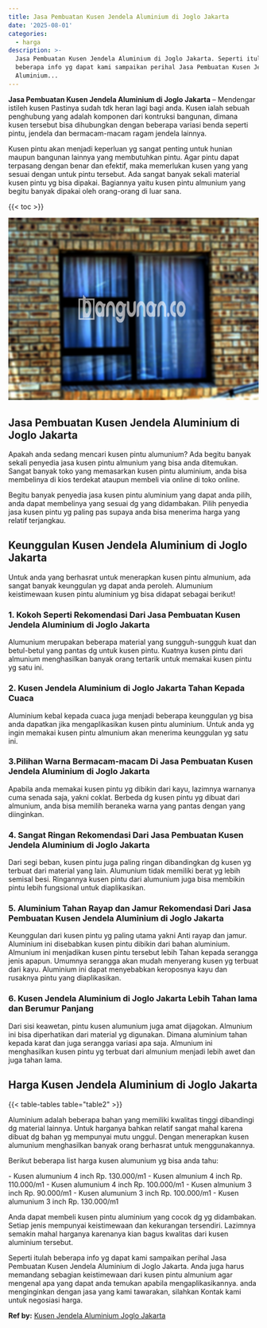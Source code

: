```yaml
---
title: Jasa Pembuatan Kusen Jendela Aluminium di Joglo Jakarta
date: '2025-08-01'
categories:
  - harga
description: >-
  Jasa Pembuatan Kusen Jendela Aluminium di Joglo Jakarta. Seperti itulah
  beberapa info yg dapat kami sampaikan perihal Jasa Pembuatan Kusen Jendela
  Aluminium...
---
```


**Jasa Pembuatan Kusen Jendela Aluminium di Joglo Jakarta** – Mendengar istileh kusen Pastinya sudah tdk heran lagi bagi anda. Kusen ialah sebuah penghubung yang adalah komponen dari kontruksi bangunan, dimana kusen tersebut bisa dihubungkan dengan beberapa variasi benda seperti pintu, jendela dan bermacam-macam ragam jendela lainnya.

Kusen pintu akan menjadi keperluan yg sangat penting untuk hunian maupun bangunan lainnya yang membutuhkan pintu. Agar pintu dapat terpasang dengan benar dan efektif, maka memerlukan kusen yang yang sesuai dengan untuk pintu tersebut. Ada sangat banyak sekali material kusen pintu yg bisa dipakai. Bagiannya yaitu kusen pintu almunium yang begitu banyak dipakai oleh orang-orang di luar sana.

{{< toc >}}

![Jasa Pembuatan Kusen Jendela Aluminium di Joglo Jakarta](/images/harga-kusen-jendela-alumunium-10.png)

## Jasa Pembuatan Kusen Jendela Aluminium di Joglo Jakarta

Apakah anda sedang mencari kusen pintu alumunium? Ada begitu banyak sekali penyedia jasa kusen pintu almunium yang bisa anda ditemukan. Sangat banyak toko yang memasarkan kusen pintu aluminium, anda bisa membelinya di kios terdekat ataupun membeli via online di toko online.

Begitu banyak penyedia jasa kusen pintu aluminium yang dapat anda pilih, anda dapat membelinya yang sesuai dg yang didambakan. Pilih penyedia jasa kusen pintu yg paling pas supaya anda bisa menerima harga yang relatif terjangkau.

## Keunggulan Kusen Jendela Aluminium di Joglo Jakarta

Untuk anda yang berhasrat untuk menerapkan kusen pintu almunium, ada sangat banyak keunggulan yg dapat anda peroleh. Alumunium keistimewaan kusen pintu aluminium yg bisa didapat sebagai berikut!

### 1\. Kokoh Seperti Rekomendasi Dari Jasa Pembuatan Kusen Jendela Aluminium di Joglo Jakarta

Alumunium merupakan beberapa material yang sungguh-sungguh kuat dan betul-betul yang pantas dg untuk kusen pintu. Kuatnya kusen pintu dari almunium menghasilkan banyak orang tertarik untuk memakai kusen pintu yg satu ini.

### 2\. Kusen Jendela Aluminium di Joglo Jakarta Tahan Kepada Cuaca

Aluminium kebal kepada cuaca juga menjadi beberapa keunggulan yg bisa anda dapatkan jika mengaplikasikan kusen pintu aluminium. Untuk anda yg ingin memakai kusen pintu almunium akan menerima keunggulan yg satu ini.

### 3.Pilihan Warna Bermacam-macam Di Jasa Pembuatan Kusen Jendela Aluminium di Joglo Jakarta

Apabila anda memakai kusen pintu yg dibikin dari kayu, lazimnya warnanya cuma senada saja, yakni coklat. Berbeda dg kusen pintu yg dibuat dari almunium, anda bisa memilih beraneka warna yang pantas dengan yang diinginkan.

### 4\. Sangat Ringan Rekomendasi Dari Jasa Pembuatan Kusen Jendela Aluminium di Joglo Jakarta

Dari segi beban, kusen pintu juga paling ringan dibandingkan dg kusen yg terbuat dari material yang lain. Alumunium tidak memiliki berat yg lebih semisal besi. Ringannya kusen pintu dari alumunium juga bisa membikin pintu lebih fungsional untuk diaplikasikan.

### 5\. Aluminium Tahan Rayap dan Jamur Rekomendasi Dari Jasa Pembuatan Kusen Jendela Aluminium di Joglo Jakarta

Keunggulan dari kusen pintu yg paling utama yakni Anti rayap dan jamur. Aluminium ini disebabkan kusen pintu dibikin dari bahan aluminium. Almunium ini menjadikan kusen pintu tersebut lebih Tahan kepada serangga jenis apapun. Umumnya serangga akan mudah menyerang kusen yg terbuat dari kayu. Aluminium ini dapat menyebabkan keroposnya kayu dan rusaknya pintu yang diaplikasikan.

### 6\. Kusen Jendela Aluminium di Joglo Jakarta Lebih Tahan lama dan Berumur Panjang

Dari sisi keawetan, pintu kusen alumunium juga amat dijagokan. Almunium ini bisa diperhatikan dari material yg digunakan. Dimana aluminium tahan kepada karat dan juga serangga variasi apa saja. Almunium ini menghasilkan kusen pintu yg terbuat dari almunium menjadi lebih awet dan juga tahan lama.

## Harga Kusen Jendela Aluminium di Joglo Jakarta

{{< table-tables table="table2" >}}

Aluminium adalah beberapa bahan yang memiliki kwalitas tinggi dibandingi dg material lainnya. Untuk harganya bahkan relatif sangat mahal karena dibuat dg bahan yg mempunyai mutu unggul. Dengan menerapkan kusen alumunium menghasilkan banyak orang berhasrat untuk menggunakannya.

Berikut beberapa list harga kusen alumunium yg bisa anda tahu:

\- Kusen alumunium 4 inch Rp. 130.000/m1 - Kusen almunium 4 inch Rp. 110.000/m1 - Kusen alumunium 4 inch Rp. 100.000/m1 - Kusen almunium 3 inch Rp. 90.000/m1 - Kusen alumunium 3 inch Rp. 100.000/m1 - Kusen alumunium 3 inch Rp. 130.000/m1

Anda dapat membeli kusen pintu aluminium yang cocok dg yg didambakan. Setiap jenis mempunyai keistimewaan dan kekurangan tersendiri. Lazimnya semakin mahal harganya karenanya kian bagus kwalitas dari kusen aluminium tersebut.

Seperti itulah beberapa info yg dapat kami sampaikan perihal Jasa Pembuatan Kusen Jendela Aluminium di Joglo Jakarta. Anda juga harus memandang sebagian keistimewaan dari kusen pintu almunium agar mengenal apa yang dapat anda temukan apabila mengaplikasikannya. anda menginginkan dengan jasa yang kami tawarakan, silahkan Kontak kami untuk negosiasi harga.

**Ref by:** [Kusen Jendela Aluminium Joglo Jakarta](https://id.wikipedia.org/wiki/Kusen)
